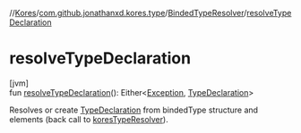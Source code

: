 //[Kores](../../../index.md)/[com.github.jonathanxd.kores.type](../index.md)/[BindedTypeResolver](index.md)/[resolveTypeDeclaration](resolve-type-declaration.md)

# resolveTypeDeclaration

[jvm]\
fun [resolveTypeDeclaration](resolve-type-declaration.md)(): Either<[Exception](https://kotlinlang.org/api/latest/jvm/stdlib/kotlin/-exception/index.html), [TypeDeclaration](../../com.github.jonathanxd.kores.base/-type-declaration/index.md)>

Resolves or create [TypeDeclaration](../../com.github.jonathanxd.kores.base/-type-declaration/index.md) from bindedType structure and elements (back call to [koresTypeResolver](kores-type-resolver.md)).
